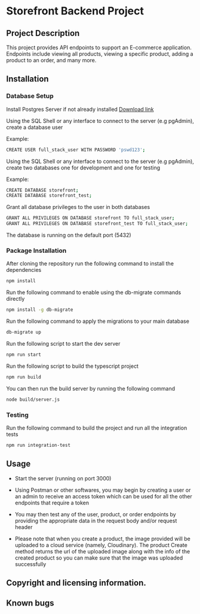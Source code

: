 # Storefront Backend Project

## Project Description

This project provides API endpoints to support an E-commerce application. Endpoints include viewing all products, viewing a specific product, adding a product to an order, and many more.

## Installation

### Database Setup
Install Postgres Server if not already installed [Download link](https://www.postgresql.org/download/)

Using the SQL Shell or any interface to connect to the server (e.g pgAdmin), create a database user 

Example:

```bash
CREATE USER full_stack_user WITH PASSWORD 'pswd123';
```

Using the SQL Shell or any interface to connect to the server (e.g pgAdmin), create two databases
one for development and one for testing

Example:

```bash
CREATE DATABASE storefront;
CREATE DATABASE storefront_test;
```

Grant all database privileges to the user in both databases

```bash
GRANT ALL PRIVILEGES ON DATABASE storefront TO full_stack_user;
GRANT ALL PRIVILEGES ON DATABASE storefront_test TO full_stack_user;
```

The database is running on the default port (5432)

### Package Installation
After cloning the repository run the following command to install the dependencies

```bash
npm install
```
Run the following command to enable using the db-migrate commands directly

```bash
npm install -g db-migrate
```
Run the following command to apply the migrations to your main database

```bash
db-migrate up
```
Run the following script to start the dev server

```bash
npm run start
```
Run the following script to build the typescript project

```bash
npm run build
```
You can then run the build server by running the following command

```bash
node build/server.js
```
### Testing

Run the following command to build the project and run all the integration tests

```bash
npm run integration-test
```

## Usage

- Start the server (running on port 3000)

- Using Postman or other softwares, you may begin by creating a user or an admin to receive an access token which can be used for all the other endpoints that require a token

- You may then test any of the user, product, or order endpoints by providing the appropriate data in the request body and/or request header

- Please note that when you create a product, the image provided will be uploaded to a cloud service (namely, Cloudinary). The product Create method returns the url of the uploaded image along with the  info of the created product so you can make sure that the image was uploaded successfully


## Copyright and licensing information.

## Known bugs

